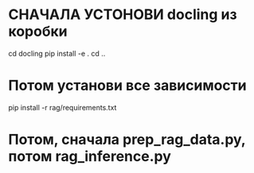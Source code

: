 # СНАЧАЛА УСТОНОВИ docling из коробки
cd docling
pip install -e .
cd ..

# Потом установи все зависимости
pip install -r rag/requirements.txt

# Потом, сначала prep_rag_data.py, потом rag_inference.py